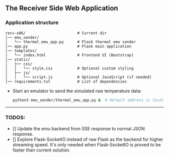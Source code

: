 
## The Receiver Side Web Application

### Application structure

```
recv-x86/                       # Current dir
│── emu_sender/
│   └── thermal_emu_app.py      # Flask thermal emu sender
│── app.py                      # Flask main application
│── templates/
│   └── index.html              # Frontend UI (Bootstrap)
│── static/
│   ├── css/
│   │   └── style.css           # Optional custom styling
│   ├── js/
│   │   └── script.js           # Optional JavaScript (if needed)
│── requirements.txt            # List of dependencies
```

- Start an emulator to send the simulated raw temperature data:
    ```bash
    python3 emu_sender/thermal_emu_app.py &  # default address is localhost:8083/raw_frame
    ```

---
### TODOS:
- [] Update the emu backend from SSE response to normal JSON response.
- [] Explore Flask-SocketIO instead of raw Flask as the backend for higher streaming speed. It's only needed when Flask-SocketIO is proved to be faster than current solution.
